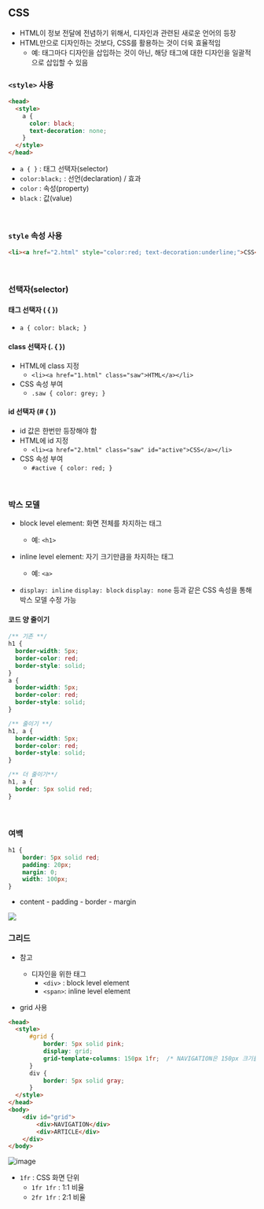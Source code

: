 ## CSS
- HTML이 정보 전달에 전념하기 위해서, 디자인과 관련된 새로운 언어의 등장
- HTML만으로 디자인하는 것보다, CSS를 활용하는 것이 더욱 효율적임
  - 예: 태그마다 디자인을 삽입하는 것이 아닌, 해당 태그에 대한 디자인을 일괄적으로 삽입할 수 있음

### `<style>` 사용
```html
<head>
  <style>
    a {
      color: black;
      text-decoration: none;
    }
  </style>
</head>
```
- `a { }` : 태그 선택자(selector)
- `color:black;` : 선언(declaration) / 효과
- `color` : 속성(property)
- `black` : 값(value)

<br>

### `style` 속성 사용
```html
<li><a href="2.html" style="color:red; text-decoration:underline;">CSS</a></li>
```

<br>

### 선택자(selector)
#### 태그 선택자 ( { })
- `a { color: black; }`

#### class 선택자 (. { })
- HTML에 class 지정
  - `<li><a href="1.html" class="saw">HTML</a></li>`
- CSS 속성 부여
  - `.saw { color: grey; }`

#### id 선택자 (# { })
- id 값은 한번만 등장해야 함
- HTML에 id 지정
  - `<li><a href="2.html" class="saw" id="active">CSS</a></li>`
- CSS 속성 부여
  - `#active { color: red; }`

<br>

### 박스 모델
- block level element: 화면 전체를 차지하는 태그
  - 예: `<h1>`
- inline level element: 자기 크기만큼을 차지하는 태그
  - 예: `<a>`

- `display: inline` `display: block` `display: none`  등과 같은 CSS 속성을 통해 박스 모델 수정 가능

#### 코드 양 줄이기
```css
/** 기존 **/
h1 {
  border-width: 5px;
  border-color: red;
  border-style: solid;
}
a {
  border-width: 5px;
  border-color: red;
  border-style: solid;
}

/** 줄이기 **/
h1, a {
  border-width: 5px;
  border-color: red;
  border-style: solid;
}

/** 더 줄이기**/
h1, a {
  border: 5px solid red;
}
```

<br>

### 여백
```css
h1 {
    border: 5px solid red;
    padding: 20px;
    margin: 0;
    width: 100px;
}
```

- content - padding - border - margin

<img src="https://static.javatpoint.com/csspages/images/margin-padding.png">

<br>

### 그리드
- 참고
  - 디자인을 위한 태그
    - `<div>` : block level element
    - `<span>`: inline level element

- grid 사용
```html
<head>
  <style>
      #grid {
          border: 5px solid pink;
          display: grid;
          grid-template-columns: 150px 1fr;  /* NAVIGATION은 150px 크기를, ARTICLE은 나머지 크기를 가짐 */
      }
      div {
          border: 5px solid gray;
      }
  </style>
</head>
<body>
    <div id="grid">
        <div>NAVIGATION</div>
        <div>ARTICLE</div>
    </div>
</body>
```

![image](https://user-images.githubusercontent.com/87802191/219864751-597a8f96-5481-40ca-ab87-b71acfcedbee.png)

- `1fr` : CSS 화면 단위
  - `1fr 1fr` : 1:1 비율
  - `2fr 1fr` : 2:1 비율